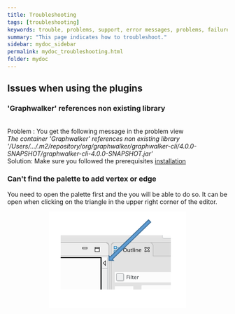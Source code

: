```yaml
---
title: Troubleshooting
tags: [troubleshooting]
keywords: trouble, problems, support, error messages, problems, failure, error, #fail, model based testing, graphwalker, Eclipse plugin, GraphWalker Eclipse Plugin
summary: "This page indicates how to troubleshoot."
sidebar: mydoc_sidebar
permalink: mydoc_troubleshooting.html
folder: mydoc
---
```


## Issues when using the plugins
 
###  'Graphwalker' references non existing library
<br/>Problem :
You get the following message in the problem view<br/>
	*The container 'Graphwalker' references non existing library '/Users/.../.m2/repository/org/graphwalker/graphwalker-cli/4.0.0-SNAPSHOT/graphwalker-cli-4.0.0-SNAPSHOT.jar'*
<br/>Solution:
Make sure you followed the prerequisites [installation](https://gw4e.github.io/mydoc_install_gw4e_on_top_of_eclipse.html)
<br/>

###  Can't find the palette to add vertex or edge
You need to open the palette first and the you will be able to do so. It can be open when clicking on the triangle in the upper right corner of the editor.
<br/>
<center><img src="/images/gw4e/palette_button.png" alt="Palette button"></center>  
 